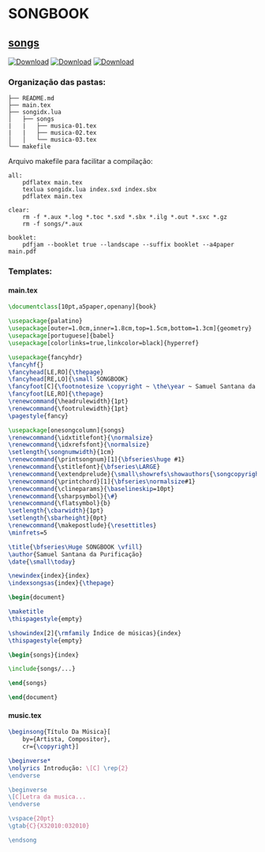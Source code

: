# SONGBOOK
## [songs](https://songs.sourceforge.net/)
[![Download](https://img.shields.io/badge/Download-main.pdf-green)](https://github.com/samuelsantanaoficial/songbook/raw/main/main.pdf?download=1)
[![Download](https://img.shields.io/badge/Download-songidx.lua-green)](https://github.com/samuelsantanaoficial/songbook/raw/main/songidx.lua?download=1)
[![Download](https://img.shields.io/badge/Download-makefile-green)](https://github.com/samuelsantanaoficial/songbook/raw/main/makefile?download=1)

### Organização das pastas:
```
├── README.md
├── main.tex
├── songidx.lua
│   ├── songs
|   |   ├── musica-01.tex
|   |   ├── musica-02.tex
│   │   └── musica-03.tex
└── makefile
```

Arquivo makefile para facilitar a compilação:
```make
all:
	pdflatex main.tex
	texlua songidx.lua index.sxd index.sbx
	pdflatex main.tex

clear:
	rm -f *.aux *.log *.toc *.sxd *.sbx *.ilg *.out *.sxc *.gz
	rm -f songs/*.aux

booklet:
	pdfjam --booklet true --landscape --suffix booklet --a4paper main.pdf
```
### Templates:
#### main.tex
```latex
\documentclass[10pt,a5paper,openany]{book}

\usepackage{palatino}
\usepackage[outer=1.0cm,inner=1.8cm,top=1.5cm,bottom=1.3cm]{geometry}
\usepackage[portuguese]{babel}
\usepackage[colorlinks=true,linkcolor=black]{hyperref}

\usepackage{fancyhdr}
\fancyhf{}
\fancyhead[LE,RO]{\thepage}
\fancyhead[RE,LO]{\small SONGBOOK}
\fancyfoot[C]{\footnotesize \copyright ~ \the\year ~ Samuel Santana da Purificação}
\fancyfoot[LE,RO]{\thepage}
\renewcommand{\headrulewidth}{1pt}
\renewcommand{\footrulewidth}{1pt}
\pagestyle{fancy}

\usepackage[onesongcolumn]{songs}
\renewcommand{\idxtitlefont}{\normalsize}
\renewcommand{\idxrefsfont}{\normalsize}
\setlength{\songnumwidth}{1cm}
\renewcommand{\printsongnum}[1]{\bfseries\huge #1}
\renewcommand{\stitlefont}{\bfseries\LARGE}
\renewcommand{\extendprelude}{\small\showrefs\showauthors{\songcopyright\par}}
\renewcommand{\printchord}[1]{\bfseries\normalsize#1}
\renewcommand{\clineparams}{\baselineskip=10pt}
\renewcommand{\sharpsymbol}{\#}
\renewcommand{\flatsymbol}{b}
\setlength{\cbarwidth}{1pt}
\setlength{\sbarheight}{0pt}
\renewcommand{\makepostlude}{\resettitles}
\minfrets=5

\title{\bfseries\Huge SONGBOOK \vfill}
\author{Samuel Santana da Purificação}
\date{\small\today}

\newindex{index}{index}
\indexsongsas{index}{\thepage}

\begin{document}

\maketitle
\thispagestyle{empty}

\showindex[2]{\rmfamily Índice de músicas}{index}
\thispagestyle{empty}

\begin{songs}{index}

\include{songs/...}

\end{songs}

\end{document}
```

#### music.tex
```latex
\beginsong{Título Da Música}[
	by={Artista, Compositor},
	cr={\copyright}]

\beginverse*
\nolyrics Introdução: \[C] \rep{2}
\endverse

\beginverse
\[C]Letra da musica...
\endverse

\vspace{20pt}
\gtab{C}{X32010:032010}

\endsong
```
